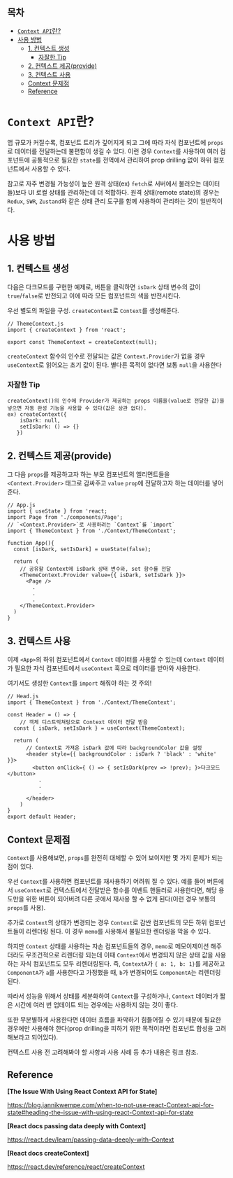 <h2>목차</h2>

- [`Context API`란?](#context-api란)
- [사용 방법](#사용-방법)
  - [1. 컨텍스트 생성](#1-컨텍스트-생성)
    - [자잘한 Tip](#자잘한-tip)
  - [2. 컨텍스트 제공(provide)](#2-컨텍스트-제공provide)
  - [3. 컨텍스트 사용](#3-컨텍스트-사용)
  - [Context 문제점](#context-문제점)
  - [Reference](#reference)

# `Context API`란?

앱 규모가 커질수록, 컴포넌트 트리가 깊어지게 되고 그에 따라 자식 컴포넌트에 `props`로 데이터를 전달하는데 불편함이 생길 수 있다. 이런 경우 `Context`를 사용하여 여러 컴포넌트에 공통적으로 필요한 `state`를 전역에서 관리하여 prop drilling 없이 하위 컴포넌트에서 사용할 수 있다.

참고로 자주 변경될 가능성이 높은 원격 상태(ex) `fetch`로 서버에서 불러오는 데이터들)보다 UI 로컬 상태를 관리하는데 더 적합하다. 원격 상태(remote state)의 경우는 `Redux`, `SWR`, `Zustand`와 같은 상태 관리 도구를 함께 사용하여 관리하는 것이 일반적이다.

# 사용 방법

## 1. 컨텍스트 생성

다음은 다크모드를 구현한 예제로, 버튼을 클릭하면 `isDark` 상태 변수의 값이 `true`/`false`로 반전되고 이에 따라 모든 컴포넌트의 색을 반전시킨다.

우선 별도의 파일을 구성. `createContext`로 `Context`를 생성해준다.

```
// ThemeContext.js
import { createContext } from 'react';

export const ThemeContext = createContext(null);
```

`createContext` 함수의 인수로 전달되는 값은 `Context.Provider`가 없을 경우 `useContext`로 읽어오는 초기 값이 된다. 별다른 목적이 없다면 보통 `null`을 사용한다

### 자잘한 Tip

```
createContext()의 인수에 Provider가 제공하는 props 이름을(value로 전달한 값)을 넣으면 자동 완성 기능을 사용할 수 있다(값은 상관 없다).
ex) createContext({
    isDark: null,
    setIsDark: () => {}
   })
```

## 2. 컨텍스트 제공(provide)

그 다음 `props`를 제공하고자 하는 부모 컴포넌트의 엘리먼트들을 `<Context.Provider>` 태그로 감싸주고 `value` `prop`에 전달하고자 하는 데이터를 넣어준다.

```
// App.js
import { useState } from 'react;
import Page from './components/Page';
// `<Context.Provider>`로 사용하려는 `Context`를 `import`
import { ThemeContext } from './Context/ThemeContext';

function App(){
  const [isDark, setIsDark] = useState(false);

  return (
    // 공유할 Context에 isDark 상태 변수와, set 함수를 전달
    <ThemeContext.Provider value={{ isDark, setIsDark }}>
      <Page />
        .
        .
        .
    </ThemeContext.Provider>
  )
}
```

## 3. 컨텍스트 사용

이제 `<App>`의 하위 컴포넌트에서 `Context` 데이터를 사용할 수 있는데 `Context` 데이터가 필요한 자식 컴포넌트에서 `useContext` 훅으로 데이터를 받아와 사용한다.

여기서도 생성한 `Context`를 `import` 해줘야 하는 것 주의!

```
// Head.js
import { ThemeContext } from './Context/ThemeContext';

const Header = () => {
    // 객체 디스트럭쳐링으로 Context 데이터 전달 받음
  const { isDark, setIsDark } = useContext(ThemeContext);

  return (
      // Context로 가져온 isDark 값에 따라 backgroundColor 값을 설정
      <header style={{ backgroundColor : isDark ? 'black' : 'white' }}>
        <button onClick={ () => { setIsDark(prev => !prev); }>다크모드</button>
          .
          .
          .
      </header>
    )
}
export default Header;
```

<!-- + 컨텍스트 파일에 <Context.Provider>로 감싸는 래퍼 컴포넌트를 만들어서 export하여 사용하는 방법도 있다. 134강 참조  -->

## Context 문제점

`Context`를 사용해보면, `props`를 완전히 대체할 수 있어 보이지만 몇 가지 문제가 되는 점이 있다.

우선 `Context`를 사용하면 컴포넌트를 재사용하기 어려워 질 수 있다. 예를 들어 버튼에서 `useContext`로 컨텍스트에서 전달받은 함수를 이벤트 핸들러로 사용한다면, 해당 용도만을 위한 버튼이 되어버려 다른 곳에서 재사용 할 수 없게 된다(이런 경우 보통의 `props`를 사용).

추가로 `Context`의 상태가 변경되는 경우 `Context`로 감싼 컴포넌트의 모든 하위 컴포넌트들이 리렌더링 된다. 이 경우 `memo`를 사용해서 불필요한 렌더링을 막을 수 있다.

하지만 `Context` 상태를 사용하는 자손 컴포넌트들의 경우, `memo`로 메모이제이션 해주더라도 무조건적으로 리렌더링 되는데 이때 `Context`에서 변경되지 않은 상태 값을 사용하는 자식 컴포넌트도 모두 리렌더링된다. 즉, `ContextA`가 `{ a: 1, b: 1}`를 제공하고 `ComponentA`가 `a`를 사용한다고 가정했을 때, `b`가 변경되어도 `ComponentA`는 리렌더링 된다.

따라서 성능을 위해서 상태를 세분화하여 `Context`를 구성하거나, `Context` 데이터가 짧은 시간에 여러 번 업데이트 되는 경우에는 사용하지 않는 것이 좋다.

또한 무분별하게 사용한다면 데이터 흐름을 파악하기 힘들어질 수 있기 때문에 필요한 경우에만 사용해야 한다(prop drilling을 피하기 위한 목적이라면 컴포넌트 합성을 고려해보라고 되어있다).

컨텍스트 사용 전 고려해봐야 할 사항과 사용 사례 등 추가 내용은 링크 참조.

## Reference

**[The Issue With Using React Context API for State]**

https://blog.jannikwempe.com/when-to-not-use-react-Context-api-for-state#heading-the-issue-with-using-react-Context-api-for-state

**[React docs passing data deeply with Context]**

https://react.dev/learn/passing-data-deeply-with-Context

**[React docs createContext]**

https://react.dev/reference/react/createContext

